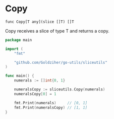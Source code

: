 # Copy

`func Copy[T any](slice []T) []T`

Copy receives a slice of type T and returns a copy.

```go
package main

import (
	"fmt"

	"github.com/Goldziher/go-utils/sliceutils"
)

func main() {
	numerals := []int{0, 1}

	numeralsCopy := sliceutils.Copy(numerals)
	numeralsCopy[0] = 1

	fmt.Print(numerals)     // [0, 1]
	fmt.Print(numeralsCopy) // [1, 1]
}
```
